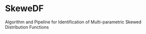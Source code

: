 # SkeweDF
Algorithm and Pipeline for Identification of Multi-parametric Skewed Distribution Functions
